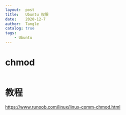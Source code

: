 ```yaml
---
layout:  post
title:   Ubuntu 权限
date:    2020-12-7
author:  Tangle
catalog: true
tags:
    - Ubuntu
---
```


# chmod

```
```

# 教程

<https://www.runoob.com/linux/linux-comm-chmod.html>
